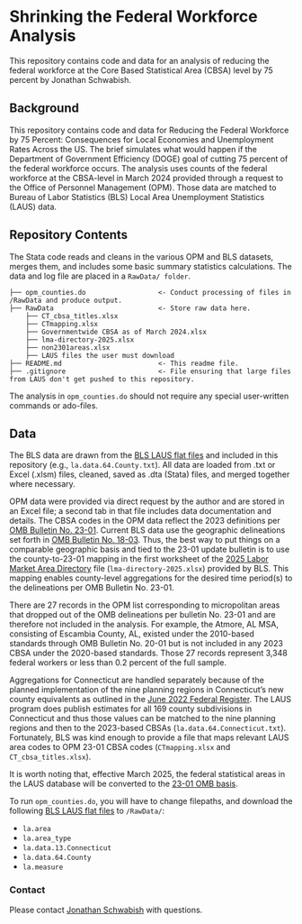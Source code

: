 # Shrinking the Federal Workforce Analysis
This repository contains code and data for an analysis of reducing the federal workforce at the Core Based Statistical Area (CBSA) level by 75 percent by Jonathan Schwabish.

## Background
This repository contains code and data for Reducing the Federal Workforce by 75 Percent: Consequences for Local Economies and Unemployment Rates Across the US. The brief simulates what would happen if the Department of Government Efficiency (DOGE) goal of cutting 75 percent of the federal workforce occurs. The analysis uses counts of the federal workforce at the CBSA-level in March 2024 provided through a request to the Office of Personnel Management (OPM). Those data are matched to Bureau of Labor Statistics (BLS) Local Area Unemployment Statistics (LAUS) data.  

## Repository Contents
The Stata code reads and cleans in the various OPM and BLS datasets, merges them, and includes some basic summary statistics calculations. The data and log file are placed in a `RawData/ folder`.
```
├── opm_counties.do                  <- Conduct processing of files in /RawData and produce output.
├── RawData                          <- Store raw data here.
    ├── CT_cbsa_titles.xlsx                        
    ├── CTmapping.xlsx                             
    ├── Governmentwide CBSA as of March 2024.xlsx  
    ├── lma-directory-2025.xlsx                    
    ├── non2301areas.xlsx                          
    ├── LAUS files the user must download          
├── README.md                        <- This readme file.
├── .gitignore                       <- File ensuring that large files from LAUS don't get pushed to this repository.
```
The analysis in `opm_counties.do` should not require any special user-written commands or ado-files.  

## Data

The BLS data are drawn from the [BLS LAUS flat files](https://download.bls.gov/pub/time.series/la/) and included in this repository (e.g., `la.data.64.County.txt`). All data are loaded from .txt or Excel (.xlsm) files, cleaned, saved as .dta (Stata) files, and merged together where necessary. 

OPM data were provided via direct request by the author and are stored in an Excel file; a second tab in that file includes data documentation and details. The CBSA codes in the OPM data reflect the 2023 definitions per [OMB Bulletin No. 23-01](https://www.whitehouse.gov/wp-content/uploads/2023/07/OMB-Bulletin-23-01.pdf). Current BLS data use the geographic delineations set forth in [OMB Bulletin No. 18-03](https://www.whitehouse.gov/wp-content/uploads/2018/04/OMB-BULLETIN-NO.-18-03-Final.pdf). Thus, the best way to put things on a comparable geographic basis and tied to the 23-01 update bulletin is to use the county-to-23-01 mapping in the first worksheet of the [2025 Labor Market Area Directory](https://nam12.safelinks.protection.outlook.com/?url=https%3A%2F%2Fwww.bls.gov%2Flau%2Flma-directory-2025.xlsx&data=05%7C02%7Cjschwabish%40urban.org%7C1ebc42f484f34b47af2f08dd2f5e2b17%7C648e80b8b4a64750b333996d512f8ce0%7C1%7C0%7C638718804009813499%7CUnknown%7CTWFpbGZsb3d8eyJFbXB0eU1hcGkiOnRydWUsIlYiOiIwLjAuMDAwMCIsIlAiOiJXaW4zMiIsIkFOIjoiTWFpbCIsIldUIjoyfQ%3D%3D%7C0%7C%7C%7C&sdata=X4y4PpFJi97JmxyfHyi4fPsl3e%2BCxBLwvR9GXl41VVc%3D&reserved=0) file (`lma-directory-2025.xlsx`) provided by BLS. This mapping enables county-level aggregations for the desired time period(s) to the delineations per OMB Bulletin No. 23-01. 

There are 27 records in the OPM list corresponding to micropolitan areas that dropped out of the OMB delineations per bulletin No. 23-01 and are therefore not included in the analysis. For example, the Atmore, AL MSA, consisting of Escambia County, AL, existed under the 2010-based standards through OMB Bulletin No. 20-01 but is not included in any 2023 CBSA under the 2020-based standards. Those 27 records represent 3,348 federal workers or less than 0.2 percent of the full sample. 

Aggregations for Connecticut are handled separately because of the planned implementation of the nine planning regions in Connecticut’s new county equivalents as outlined in the [June 2022 Federal Register](https://www.federalregister.gov/documents/2022/06/06/2022-12063/change-to-county-equivalents-in-the-state-of-connecticut). The LAUS program does publish estimates for all 169 county subdivisions in Connecticut and thus those values can be matched to the nine planning regions and then to the 2023-based CBSAs (`la.data.64.Connecticut.txt`). Fortunately, BLS was kind enough to provide a file that maps relevant LAUS area codes to OPM 23-01 CBSA codes (`CTmapping.xlsx` and `CT_cbsa_titles.xlsx`). 

It is worth noting that, effective March 2025, the federal statistical areas in the LAUS database will be converted to the [23-01 OMB basis](https://www.bls.gov/lau/notices/2024/upcoming-changes-to-metropolitan-statistical-area-delineations.htm). 

To run `opm_counties.do`, you will have to change filepaths, and download the following [BLS LAUS flat files](https://download.bls.gov/pub/time.series/la/) to `/RawData/`:

* `la.area`
* `la.area_type`
* `la.data.13.Connecticut`
* `la.data.64.County`
* `la.measure`


### Contact

Please contact [Jonathan Schwabish](https://www.urban.org/author/jonathan-schwabish) with questions.
